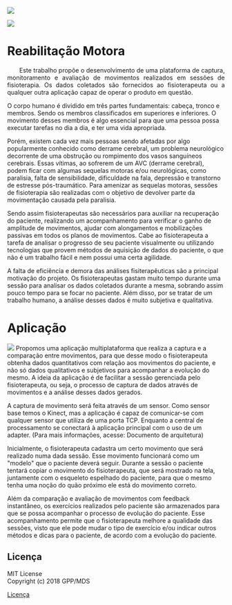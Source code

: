 ![](https://travis-ci.org/fga-gpp-mds/2018.1-Reabilitacao-Motora.svg?branch=development)

![](https://fga-gpp-mds.github.io/2018.1-Reabilitacao-Motora/docs/imagens/logo.png)

# Reabilitação Motora

<p align="justify">&emsp;&emsp;Este trabalho propõe o desenvolvimento de uma plataforma de captura, monitoramento e avaliação de movimentos realizados em sessões de fisioterapia. Os dados coletados são fornecidos ao fisioterapeuta ou a qualquer outra aplicação capaz de operar o produto em questão.</p>
 
O corpo humano é dividido em três partes fundamentais: cabeça, tronco e membros. Sendo os membros classificados em superiores e inferiores. O movimento desses membros é algo essencial para que uma pessoa possa executar tarefas no dia a dia, e ter uma vida apropriada.


Porém, existem cada vez mais pessoas sendo afetadas por algo popularmente conhecido como derrame cerebral, um problema neurológico decorrente de uma obstrução ou rompimento dos vasos sanguíneos cerebrais. Essas vítimas, ao sofrerem de um AVC (derrame cerebral), podem ficar com algumas sequelas motoras e/ou neurológicas, como paralisia, falta de sensibilidade, dificuldade na fala, depressão e transtorno de estresse pós-traumático. Para amenizar as sequelas motoras, sessões de fisioterapia são realizadas com o objetivo de devolver parte da movimentação causada pela paralisia.


Sendo assim fisioterapeutas são necessários para auxiliar na recuperação do paciente, realizando um acompanhamento para verificar o ganho de amplitude de movimentos, ajudar com alongamentos e mobilizações passivas em todos os planos de movimentos. Cabe ao fisioterapeuta a tarefa de analisar o progresso de seu paciente visualmente ou utilizando tecnologias que provem métodos de aquisição de dados do paciente, o que não é um trabalho fácil e nem possui uma certa agilidade.


A falta de eficiência e demora das análises fisiterapêuticas são a principal motivação do projeto. Os fisioterapeutas gastam muito tempo durante uma sessão para analisar os dados coletados durante a mesma, sobrando assim pouco tempo para se focar no paciente. Além disso, por se tratar de um trabalho humano, a análise desses dados é muito subjetiva e qualitativa.


# Aplicação
![](https://fga-gpp-mds.github.io/2018.1-Reabilitacao-Motora/docs/imagens/graphic_plot.png)
Propomos uma aplicação multiplataforma que realiza a captura e a comparação entre movimentos, para que desse modo o fisioterapeuta obtenha dados quantitativos com relação aos movimentos do paciente, e não só dados qualitativos e subjetivos para acompanhar a evolução do mesmo. A ideia da aplicação é de facilitar a sessão gerenciada pelo fisioterapeuta, ou seja, o processo de captura de dados através de movimentos e a análise desses dados gerados.

A captura de movimento será feita através de um sensor. Como sensor base temos o Kinect, mas a aplicação é capaz de comunicar-se com qualquer sensor que utiliza de uma porta TCP. Enquanto a central de processamento se conectará à aplicação principal com o uso de um adapter. (Para mais informações, acesse: Documento de arquitetura)

Inicialmente, o fisioterapeuta cadastra um certo movimento que será realizado numa dada sessão. Esse movimento funcionará como um "modelo" que o paciente deverá seguir. Durante a sessão o paciente tentará copiar o movimento do fisioterapeuta, que será mostrado na tela, juntamente com o esqueleto espelhado do paciente, para que o mesmo tenha uma noção do quão próximo ele está do movimento correto.

Além da comparação e avaliação de movimentos com feedback instantâneo, os exercícios realizados pelo paciente são armazenados para que se possa acompanhar o processo de evolução do paciente. Esse acompanhamento permite que o fisioterapeuta melhore a qualidade das sessões, visto que ele pode mudar o tipo de exercício e/ou indicar outros métodos e dicas para o paciente, de acordo com a evolução do paciente.
  
## Licença

MIT License </br>
Copyright (c) 2018 GPP/MDS

[Licença](https://github.com/RomeuCarvalhoAntunes/2018.1-Reabilitacao-Motora/blob/master/LICENSE.md)
